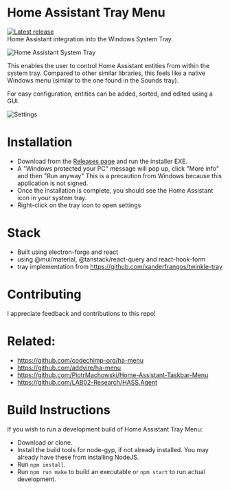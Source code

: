 # Home Assistant Tray Menu
<a href="https://github.com/PascalLuginbuehl/home-assistant-tray-menu/releases" target="_blank"><img src="https://img.shields.io/github/package-json/v/PascalLuginbuehl/home-assistant-tray-menu" alt="Latest release" /></a><br />
Home Assistant integration into the Windows System Tray.

![Home Assistant System Tray](https://github.com/PascalLuginbuehl/home-assistant-tray-menu/assets/17087783/824b3e90-b28e-4595-a0d6-fc5611753b9c)

This enables the user to control Home Assistant entities from within the system tray.
Compared to other similar libraries, this feels like a native Windows menu (similar to the one found in the Sounds tray).

For easy configuration, entities can be added, sorted, and edited using a GUI.

![Settings](https://github.com/PascalLuginbuehl/home-assistant-tray-menu/assets/17087783/0f0b0810-9682-4ea4-80b6-b1b557d89ea0)

# Installation
- Download from the [Releases page](https://github.com/PascalLuginbuehl/home-assistant-tray-menu/releases) and run the installer EXE.
- A "Windows protected your PC" message will pop up, click "More info" and then "Run anyway" This is a precaution from Windows because this application is not signed.
- Once the installation is complete, you should see the Home Assistant icon in your system tray.
- Right-click on the tray icon to open settings

# Stack
- Built using electron-forge and react
- using @mui/material, @tanstack/react-query and react-hook-form
- tray implementation from <https://github.com/xanderfrangos/twinkle-tray>

# Contributing
I appreciate feedback and contributions to this repo!

# Related:
- <https://github.com/codechimp-org/ha-menu>
- <https://github.com/addyire/ha-menu>
- <https://github.com/PiotrMachowski/Home-Assistant-Taskbar-Menu>
- <https://github.com/LAB02-Research/HASS.Agent>

# Build Instructions
If you wish to run a development build of Home Assistant Tray Menu:
- Download or clone.
- Install the build tools for node-gyp, if not already installed. You may already have these from installing NodeJS.
- Run `npm install`.
- Run `npm run make` to build an executable or `npm start` to run actual development.
